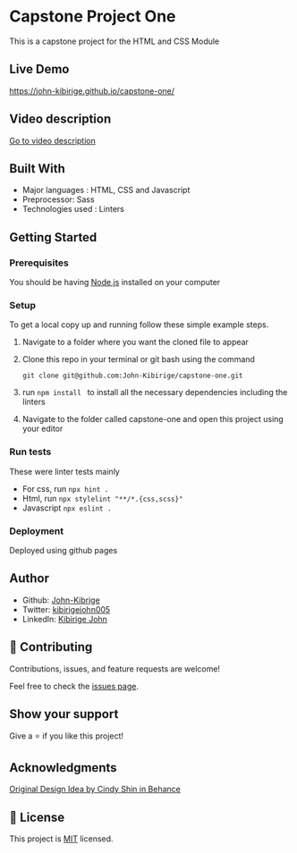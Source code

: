 # Capstone Project One

This is a capstone project for the HTML and CSS Module

## Live Demo

https://john-kibirige.github.io/capstone-one/

## Video description

[Go to video description](https://www.loom.com/share/fec2a1675d4747d59230549a3f438259)

## Built With

- Major languages : HTML, CSS and Javascript
- Preprocessor: Sass
- Technologies used : Linters

## Getting Started

### Prerequisites

You should be having [Node.js](https://nodejs.org/en/) installed on your computer

### Setup

To get a local copy up and running follow these simple example steps.

1. Navigate to a folder where you want the cloned file to appear

2. Clone this repo in your terminal or git bash using the command

   ```
   git clone git@github.com:John-Kibirige/capstone-one.git
   ```

3. run `npm install ` to install all the necessary dependencies including the linters

4. Navigate to the folder called capstone-one and open this project using your editor

### Run tests

These were linter tests mainly

- For css, run `npx hint .`
- Html, run `npx stylelint "**/*.{css,scss}"`
- Javascript `npx eslint .`

### Deployment

Deployed using github pages

## Author

- Github: [John-Kibrige](https://github.com/John-Kibirige)
- Twitter: [kibirigejohn005](https://twitter.com/kibirigejohn005)
- LinkedIn: [Kibirige John](https://www.linkedin.com/in/kibirige-john-64160520a/trk=public_profile_samename-profile_profile-result-card_result-card_full-click&original_referer=https%3A%2F%2Fwww%2Egoogle%2Ecom%2F&originalSubdomain=ug)

## 🤝 Contributing

Contributions, issues, and feature requests are welcome!

Feel free to check the [issues page](../../issues/).

## Show your support

Give a ⭐️ if you like this project!

## Acknowledgments

[Original Design Idea by Cindy Shin in Behance](https://www.behance.net/gallery/29845175/CC-Global-Summit-2015)

## 📝 License

This project is [MIT](./MIT.md) licensed.
